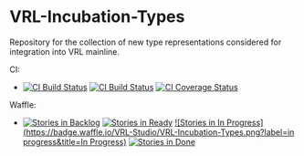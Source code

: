 # VRL-Incubation-Types
Repository for the collection of new type representations considered for integration into VRL mainline.

CI:
* [![CI Build Status](https://travis-ci.org/VRL-Studio/VRL-Incubation-Types.svg?branch=master)](https://travis-ci.org/VRL-Studio/VRL-Incubation-Types)
[![CI Build Status](https://travis-ci.org/VRL-Studio/VRL-Incubation-Types.svg?branch=devel)](https://travis-ci.org/VRL-Studio/VRL-Incubation-Types)
[![CI Coverage Status](https://coveralls.io/repos/VRL-Studio/VRL-Incubation-Types/badge.png)](https://coveralls.io/r/VRL-Studio/VRL-Incubation-Types)

Waffle:
* [![Stories in Backlog](https://badge.waffle.io/VRL-Studio/VRL-Incubation-Types.png?label=backlog&title=Backlog)](http://waffle.io/VRL-Studio/VRL-Incubation-Types)
[![Stories in Ready](https://badge.waffle.io/VRL-Studio/VRL-Incubation-Types.png?label=ready&title=Ready)](http://waffle.io/VRL-Studio/VRL-Incubation-Types)
[![Stories in In Progress](https://badge.waffle.io/VRL-Studio/VRL-Incubation-Types.png?label=in progress&title=In Progress)](http://waffle.io/VRL-Studio/VRL-Incubation-Types)
[![Stories in Done](https://badge.waffle.io/VRL-Studio/VRL-Incubation-Types.png?label=done&title=Done)](http://waffle.io/VRL-Studio/VRL-Incubation-Types)
